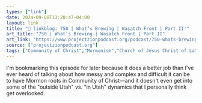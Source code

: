 ```yaml
---
types: ["link"]
date: 2024-09-08T13:20:47-04:00
layout: link
title: "🔗 linkblog: 750 | What’s Brewing | Wasatch Front | Part II'"
art_title: "750 | What’s Brewing | Wasatch Front | Part II"
art_link: "https://www.projectzionpodcast.org/podcast/750-whats-brewing-wasatch-front-part-ii/"
source: ["projectzionpodcast.org"]
tags: ["Community of Christ","Mormonism","Church of Jesus Christ of Latter-day Saints","Latter-day Seekers"]
---
```

I'm bookmarking this episode for later because it does a better job than I've ever heard of talking about how messy and complex and difficult it can be to have Mormon roots in Community of Christ—and it doesn't even get into some of the "outside Utah" vs. "in Utah" dynamics that I personally think get overlooked.
